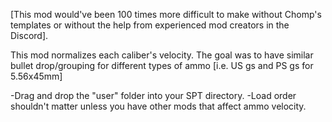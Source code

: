 [This mod would've been 100 times more difficult to make without Chomp's templates or without the help from experienced mod creators in the Discord].

This mod normalizes each caliber's velocity. 
The goal was to have similar bullet drop/grouping for different types of ammo 
[i.e. US gs and PS gs for 5.56x45mm]

 -Drag and drop the "user" folder into your SPT directory.
 -Load order shouldn't matter unless you have other mods that affect ammo velocity.
